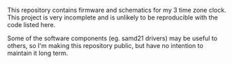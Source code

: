 This repository contains firmware and schematics for my 3 time zone clock. This project is very incomplete and is unlikely to be reproducible with the code listed here.

Some of the software components (eg. samd21 drivers) may be useful to others, so I'm making this repository public, but have no intention to maintain it long term.
